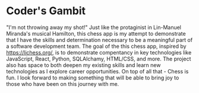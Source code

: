 # Coder's Gambit

"I'm not throwing away my shot!" Just like the protaginist in Lin-Manuel Miranda's musical Hamilton, this chess app is my attempt to demonstrate that I have the skills and determination necessary to be a meaningful part of a software development team. The goal of the this chess app, inspired by https://lichess.org/, is to demonstrate compentancy in key technologies like JavaScript, React, Python, SQLAlchamy, HTML/CSS, and more. The project also has space to both deepen my existing skills and learn new technologies as I explore career opportunities. On top of all that - Chess is fun. I look forward to making something that will be able to bring joy to those who have been on this journey with me.
